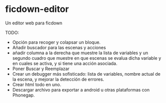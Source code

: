 # ficdown-editor

Un editor web para ficdown

TODO:
* Opción para recoger y colapsar un bloque.
* Añadir buscador para las escenas y acciones
* añadir columna a la derecha que muestre la lista de variables y un segundo cuadro que muestre en que escenas se evalua dicha variable y en cuales se activa, y si tiene una acción asociada.
* Poner Buscar y Reemplazar
* Crear un debugger más sofisticado: lista de variables, nombre actual de la escena, y mejorar la detección de errores.
* Crear html todo en uno.
* Descargar archivo para exportar a android u otras plataformas con Phonegap.
